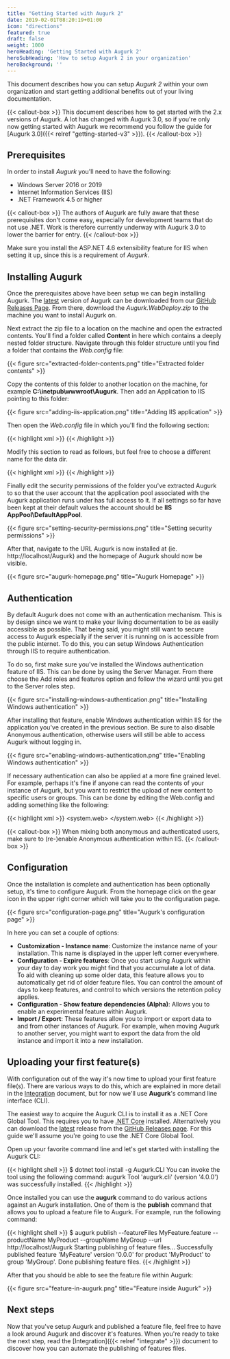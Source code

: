 ```yaml
---
title: "Getting Started with Augurk 2"
date: 2019-02-01T08:20:19+01:00
icon: "directions"
featured: true
draft: false
weight: 1000
heroHeading: 'Getting Started with Augurk 2'
heroSubHeading: 'How to setup Augurk 2 in your organization'
heroBackground: ''
---
```

This document describes how you can setup *Augurk 2* within your own organization and start getting additional benefits out of your living documentation.

{{< callout-box >}}
This document describes how to get started with the 2.x versions of Augurk. A lot has changed with Augurk 3.0, so if you're only now getting started with Augurk we recommend you follow the guide for [Augurk 3.0]({{< relref "getting-started-v3" >}}).
{{< /callout-box >}}

## Prerequisites

In order to install *Augurk* you'll need to have the following:

* Windows Server 2016 or 2019
* Internet Information Services (IIS)
* .NET Framework 4.5 or higher

{{< callout-box >}}
The authors of Augurk are fully aware that these prerequisites don't come easy, especially for development teams that do not use .NET. Work is therefore currently underway with Augurk 3.0 to lower the barrier for entry.
{{< /callout-box >}}


Make sure you install the ASP.NET 4.6 extensibility feature for IIS when setting it up, since this is a requirement of *Augurk*.

## Installing Augurk

Once the prerequisites above have been setup we can begin installing Augurk. The [latest](https://github.com/augurk/augurk/releases/latest) version of Augurk can be downloaded from our [GitHub Releases Page](https://github.com/augurk/augurk/releases/). From there, download the *Augurk.WebDeploy.zip* to the machine you want to install Augurk on.

Next extract the zip file to a location on the machine and open the extracted contents. You'll find a folder called **Content** in here which contains a deeply nested folder structure. Navigate through this folder structure until you find a folder that contains the *Web.config* file:

{{< figure src="extracted-folder-contents.png" title="Extracted folder contents" >}}

Copy the contents of this folder to another location on the machine, for example **C:\inetpub\wwwroot\Augurk**. Then add an Application to IIS pointing to this folder:

{{< figure src="adding-iis-application.png" title="Adding IIS application" >}}

Then open the *Web.config* file in which you'll find the following section:

{{< highlight xml >}}
<connectionStrings>
    <add name="RavenDB" connectionString="$(ReplacableToken_RavenDB-Web.config Connection String_0)" />
</connectionStrings>
{{< /highlight >}}

Modify this section to read as follows, but feel free to choose a different name for the data dir.

{{< highlight xml >}}
<connectionStrings>
    <add name="RavenDB" connectionString="DataDir = ~\FeatureStore" />
</connectionStrings>
{{< /highlight >}}

Finally edit the security permissions of the folder you've extracted Augurk to so that the user account that the application pool associated with the Augurk application runs under has full access to it. If all settings so far have been kept at their default values the account should be **IIS AppPool\DefaultAppPool**.

{{< figure src="setting-security-permissions.png" title="Setting security permissions" >}}

After that, navigate to the URL Augurk is now installed at (ie. http://localhost/Augurk) and the homepage of Augurk should now be visible.

{{< figure src="augurk-homepage.png" title="Augurk Homepage" >}}

## Authentication

By default Augurk does not come with an authentication mechanism. This is by design since we want to make your living documentation to be as easily accessible as possible. That being said, you might still want to secure access to Augurk especially if the server it is running on is accessible from the public internet. To do this, you can setup Windows Authentication through IIS to require authentication.

To do so, first make sure you've installed the Windows authentication feature of IIS. This can be done by using the Server Manager. From there choose the Add roles and features option and follow the wizard until you get to the Server roles step.

{{< figure src="installing-windows-authentication.png" title="Installing Windows authentication" >}}

After installing that feature, enable Windows authentication within IIS for the application you've created in the previous section. Be sure to also disable Anonymous authentication, otherwise users will still be able to access Augurk without logging in.

{{< figure src="enabling-windows-authentication.png" title="Enabling Windows authentication" >}}

If necessary authentication can also be applied at a more fine grained level. For example, perhaps it's fine if anyone can read the contents of your instance of Augurk, but you want to restrict the upload of new content to specific users or groups. This can be done by editing the Web.config and adding something like the following:

{{< highlight xml >}}
<system.web>
    <authorization>
        <deny users="?" verbs="POST, PUT" />
    </authorization>
</system.web>
{{< /highlight >}}

{{< callout-box >}}
When mixing both anonymous and authenticated users, make sure to (re-)enable Anonymous authentication within IIS.
{{< /callout-box >}}

## Configuration
Once the installation is complete and authentication has been optionally setup, it's time to configure Augurk. From the homepage click on the gear icon in the upper right corner which will take you to the configuration page.

{{< figure src="configuration-page.png" title="Augurk's configuration page" >}}

In here you can set a couple of options:

* **Customization - Instance name**: Customize the instance name of your installation. This name is displayed in the upper left corner everywhere.
* **Configuration - Expire features**: Once you start using Augurk within your day to day work you might find that you accumulate a lot of data. To aid with cleaning up some older data, this feature allows you to automatically get rid of older feature files. You can control the amount of days to keep features, and control to which versions the retention policy applies.
* **Configuration - Show feature dependencies (Alpha)**: Allows you to enable an experimental feature within Augurk.
* **Import / Export**: These features allow you to import or export data to and from other instances of Augurk. For example, when moving Augurk to another server, you might want to export the data from the old instance and import it into a new installation.

## Uploading your first feature(s)

With configuration out of the way it's now time to upload your first feature file(s). There are various ways to do this, which are explained in more detail in the [Integration]() document, but for now we'll use **Augurk**'s command line interface (CLI).

The easiest way to acquire the Augurk CLI is to install it as a .NET Core Global Tool. This requires you to have [.NET Core](https://www.dot.net) installed. Alternatively you can download the [latest](https://github.com/augurk/Augurk.CommandLine/releases/latest) release from the [GitHub Releases page](https://github.com/augurk/Augurk.CommandLine/releases/). For this guide we'll assume you're going to use the .NET Core Global Tool.

Open up your favorite command line and let's get started with installing the Augurk CLI:

{{< highlight shell >}}
$ dotnet tool install -g Augurk.CLI
You can invoke the tool using the following command: augurk
Tool 'augurk.cli' (version '4.0.0') was successfully installed.
{{< /highlight >}}

Once installed you can use the **augurk** command to do various actions against an Augurk installation. One of them is the **publish** command that allows you to upload a feature file to Augurk. For example, run the following command:

{{< highlight shell >}}
$ augurk publish --featureFiles MyFeature.feature --productName MyProduct --groupName MyGroup --url http://localhost/Augurk
Starting publishing of feature files...
Successfully published feature 'MyFeature' version '0.0.0' for product 'MyProduct' to group 'MyGroup'.
Done publishing feature files.
{{< /highlight >}}

After that you should be able to see the feature file within Augurk:

{{< figure src="feature-in-augurk.png" title="Feature inside Augurk" >}}

## Next steps
Now that you've setup Augurk and published a feature file, feel free to have a look around Augurk and discover it's features. When you're ready to take the next step, read the [Integration]({{< relref "integrate" >}}) document to discover how you can automate the publishing of features files.